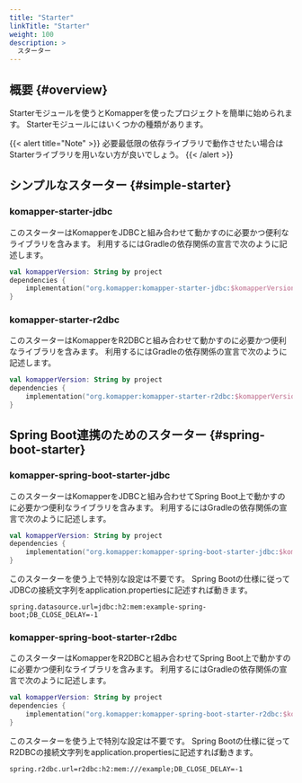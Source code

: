 ```yaml
---
title: "Starter"
linkTitle: "Starter"
weight: 100
description: >
  スターター
---
```


## 概要 {#overview}

Starterモジュールを使うとKomapperを使ったプロジェクトを簡単に始められます。
Starterモジュールにはいくつかの種類があります。

{{< alert title="Note" >}}
必要最低限の依存ライブラリで動作させたい場合はStarterライブラリを用いない方が良いでしょう。
{{< /alert >}}

## シンプルなスターター {#simple-starter}

### komapper-starter-jdbc

このスターターはKomapperをJDBCと組み合わせて動かすのに必要かつ便利なライブラリを含みます。
利用するにはGradleの依存関係の宣言で次のように記述します。

```kotlin
val komapperVersion: String by project
dependencies {
    implementation("org.komapper:komapper-starter-jdbc:$komapperVersion")
}
```

### komapper-starter-r2dbc

このスターターはKomapperをR2DBCと組み合わせて動かすのに必要かつ便利なライブラリを含みます。
利用するにはGradleの依存関係の宣言で次のように記述します。

```kotlin
val komapperVersion: String by project
dependencies {
    implementation("org.komapper:komapper-starter-r2dbc:$komapperVersion")
}
```

## Spring Boot連携のためのスターター {#spring-boot-starter}

### komapper-spring-boot-starter-jdbc

このスターターはKomapperをJDBCと組み合わせてSpring Boot上で動かすのに必要かつ便利なライブラリを含みます。
利用するにはGradleの依存関係の宣言で次のように記述します。

```kotlin
val komapperVersion: String by project
dependencies {
    implementation("org.komapper:komapper-spring-boot-starter-jdbc:$komapperVersion")
}
```

このスターターを使う上で特別な設定は不要です。
Spring Bootの仕様に従ってJDBCの接続文字列をapplication.propertiesに記述すれば動きます。

```
spring.datasource.url=jdbc:h2:mem:example-spring-boot;DB_CLOSE_DELAY=-1
```

### komapper-spring-boot-starter-r2dbc

このスターターはKomapperをR2DBCと組み合わせてSpring Boot上で動かすのに必要かつ便利なライブラリを含みます。
利用するにはGradleの依存関係の宣言で次のように記述します。

```kotlin
val komapperVersion: String by project
dependencies {
    implementation("org.komapper:komapper-spring-boot-starter-r2dbc:$komapperVersion")
}
```

このスターターを使う上で特別な設定は不要です。
Spring Bootの仕様に従ってR2DBCの接続文字列をapplication.propertiesに記述すれば動きます。

```
spring.r2dbc.url=r2dbc:h2:mem:///example;DB_CLOSE_DELAY=-1
```
